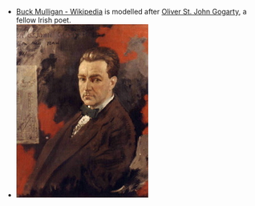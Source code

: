 - [Buck Mulligan - Wikipedia](https://en.wikipedia.org/wiki/Buck_Mulligan) is modelled after [Oliver St. John Gogarty](http://en.wikipedia.org/wiki/Oliver_St._John_Gogarty), a fellow Irish poet.
- ![oliv.jpeg](../assets/oliv_1655379211803_0.jpeg)